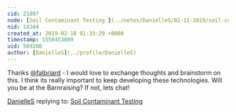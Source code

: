 ```yaml
---
cid: 21897
node: [Soil Contaminant Testing ](../notes/DanielleS/02-11-2019/soil-contaminant-testing)
nid: 18344
created_at: 2019-02-18 01:33:29 +0000
timestamp: 1550453609
uid: 569208
author: [DanielleS](../profile/DanielleS)
---
```


Thanks [@falbriard](/profile/falbriard) - I would love to exchange thoughts and brainstorm on this. I think its really important to keep developing these technologies. Will you be at the Barnraising? If not, lets chat! 

[DanielleS](../profile/DanielleS) replying to: [Soil Contaminant Testing ](../notes/DanielleS/02-11-2019/soil-contaminant-testing)

